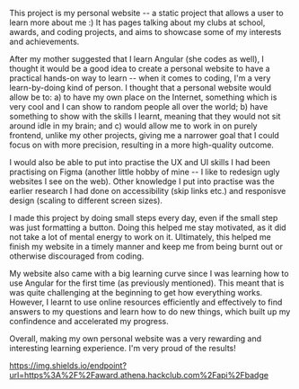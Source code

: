 This project is my personal website -- a static project that allows a user to learn more about me :)
It has pages talking about my clubs at school, awards, and coding projects, and aims to showcase some of my interests and achievements.

After my mother suggested that I learn Angular (she codes as well), I thought it would be a good idea to create a personal website to have a practical hands-on way to learn -- when it comes to coding, I'm a very learn-by-doing kind of person.
I thought that a personal website would allow be to: a) to have my own place on the Internet, something which is very cool and I can show to random people all over the world; b) have something to show with the skills I learnt, meaning that they would not sit around idle in my brain; and c) would allow me to work in on purely frontend, unlike my other projects, giving me a narrower goal that I could focus on with more precision, resulting in a more high-quality outcome.

I would also be able to put into practise the UX and UI skills I had been practising on Figma (another little hobby of mine -- I like to redesign ugly websites I see on the web). Other knowledge I put into practise was the earlier research I had done on accessibility (skip links etc.) and responisve design (scaling to different screen sizes).

I made this project by doing small steps every day, even if the small step was just formatting a button. Doing this helped me stay motivated, as it did not take a lot of mental energy to work on it. Ultimately, this helped me finish my website in a timely manner and keep me from being burnt out or otherwise discouraged from coding. 

My website also came with a big learning curve since I was learning how to use Angular for the first time (as previously mentioned). 
This meant that is was quite challenging at the beginning to get how everything works. However, I learnt to use online resources efficiently and effectively to find answers to my questions and learn how to do new things, which built up my confindence and accelerated my progress. 

Overall, making my own personal website was a very rewarding and interesting learning experience. I'm very proud of the results!

https://img.shields.io/endpoint?url=https%3A%2F%2Faward.athena.hackclub.com%2Fapi%2Fbadge 
